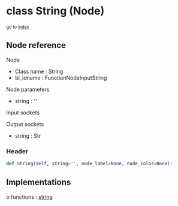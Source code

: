 # class String (Node)

<sub>go to [index](/docs/index.md)</sub>

## Node reference

Node
 - Class name : String
 - bl_idname : FunctionNodeInputString

Node parameters
 - string : ''

Input sockets

Output sockets
 - string : Str

### Header

``` python
def String(self, string='', node_label=None, node_color=None):
```

## Implementations

o functions : [string](/docs/GeoNodes_classes/GLOBAL.md#string)

